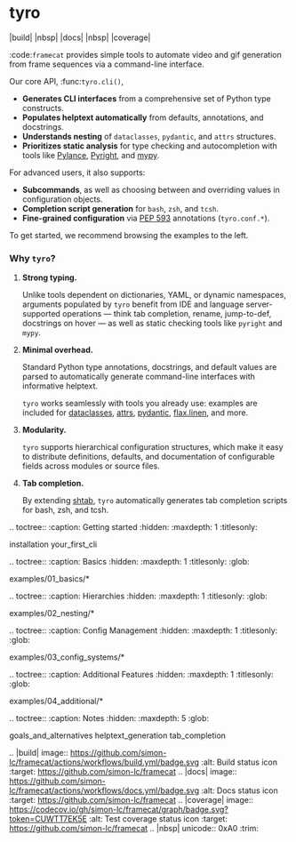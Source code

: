 # tyro

|build| |nbsp| |docs| |nbsp| |coverage|

:code:`framecat` provides simple tools to automate video and gif generation from frame sequences via a command-line interface.

Our core API, :func:`tyro.cli()`,

- **Generates CLI interfaces** from a comprehensive set of Python type
  constructs.
- **Populates helptext automatically** from defaults, annotations, and
  docstrings.
- **Understands nesting** of `dataclasses`, `pydantic`, and `attrs` structures.
- **Prioritizes static analysis** for type checking and autocompletion with
  tools like
  [Pylance](https://marketplace.visualstudio.com/items?itemName=ms-python.vscode-pylance),
  [Pyright](https://github.com/microsoft/pyright), and
  [mypy](https://github.com/python/mypy).

For advanced users, it also supports:

- **Subcommands**, as well as choosing between and overriding values in
  configuration objects.
- **Completion script generation** for `bash`, `zsh`, and `tcsh`.
- **Fine-grained configuration** via [PEP
  593](https://peps.python.org/pep-0593/) annotations (`tyro.conf.*`).

To get started, we recommend browsing the examples to the left.

### Why `tyro`?

1. **Strong typing.**

   Unlike tools dependent on dictionaries, YAML, or dynamic namespaces,
   arguments populated by `tyro` benefit from IDE and language server-supported
   operations — think tab completion, rename, jump-to-def, docstrings on hover —
   as well as static checking tools like `pyright` and `mypy`.

2. **Minimal overhead.**

   Standard Python type annotations, docstrings, and default values are parsed
   to automatically generate command-line interfaces with informative helptext.

   `tyro` works seamlessly with tools you already use: examples are included for
   [dataclasses](https://docs.python.org/3/library/dataclasses.html),
   [attrs](https://www.attrs.org/),
   [pydantic](https://pydantic-docs.helpmanual.io/),
   [flax.linen](https://flax.readthedocs.io/en/latest/api_reference/flax.linen.html),
   and more.

3. **Modularity.**

   `tyro` supports hierarchical configuration structures, which make it easy to
   distribute definitions, defaults, and documentation of configurable fields
   across modules or source files.

4. **Tab completion.**

   By extending [shtab](https://github.com/iterative/shtab), `tyro`
   automatically generates tab completion scripts for bash, zsh, and tcsh.

<!-- prettier-ignore-start -->

.. toctree::
   :caption: Getting started
   :hidden:
   :maxdepth: 1
   :titlesonly:

   installation
   your_first_cli

.. toctree::
   :caption: Basics
   :hidden:
   :maxdepth: 1
   :titlesonly:
   :glob:

   examples/01_basics/*


.. toctree::
   :caption: Hierarchies
   :hidden:
   :maxdepth: 1
   :titlesonly:
   :glob:

   examples/02_nesting/*


.. toctree::
   :caption: Config Management
   :hidden:
   :maxdepth: 1
   :titlesonly:
   :glob:

   examples/03_config_systems/*


.. toctree::
   :caption: Additional Features
   :hidden:
   :maxdepth: 1
   :titlesonly:
   :glob:

   examples/04_additional/*


.. toctree::
   :caption: Notes
   :hidden:
   :maxdepth: 5
   :glob:

   goals_and_alternatives
   helptext_generation
   tab_completion






.. |build| image:: https://github.com/simon-lc/framecat/actions/workflows/build.yml/badge.svg
   :alt: Build status icon
   :target: https://github.com/simon-lc/framecat
.. |docs| image:: https://github.com/simon-lc/framecat/actions/workflows/docs.yml/badge.svg
   :alt: Docs status icon
   :target: https://github.com/simon-lc/framecat
.. |coverage| image:: https://codecov.io/gh/simon-lc/framecat/graph/badge.svg?token=CUWTT7EK5E
   :alt: Test coverage status icon
   :target: https://github.com/simon-lc/framecat
.. |nbsp| unicode:: 0xA0
   :trim:

<!-- prettier-ignore-end -->
